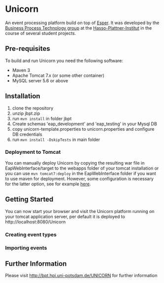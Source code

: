 # Unicorn
An event processing platform build on top of [Esper](http://espertech.com/products/esper.php). It was developed by the [Business Process Technology group](http://bpt.hpi.uni-potsdam.de) at the [Hasso-Plattner-Institut](http://hpi.de) in the course of several student projects.

## Pre-requisites 
To build and run Unicorn you need the following software:
- Maven 3
- Apache Tomcat 7.x (or some other container)
- MySQL server 5.6 or above

## Installation

1. clone the repository
2. unzip jbpt.zip
3. run ```mvn install``` in folder jbpt
4. Create schemas 'eap_development' and 'eap_testing' in your Mysql DB
5. copy unicorn-template.properties to unicorn.properties and configure DB credentials
6. run ```mvn install -DskipTests``` in main folder

### Deployment to Tomcat

You can manually deploy Unicorn by copying the resulting war file in EapWebInterface/target to the webapps folder of your tomcat installation or you can use ```mvn tomcat7:deploy``` in the EapWebInterface folder if you want to use maven for deployment. However, some configuration is necessary for the latter option, see for example [here](http://www.mkyong.com/maven/how-to-deploy-maven-based-war-file-to-tomcat/).

## Getting Started

You can now start your browser and visit the Unicorn platform running on your tomcat application server, per default it is deployed to http://localhost:8080/Unicorn

### Creating event types

### Importing events


## Further Information

Please visit http://bpt.hpi.uni-potsdam.de/UNICORN for further information
